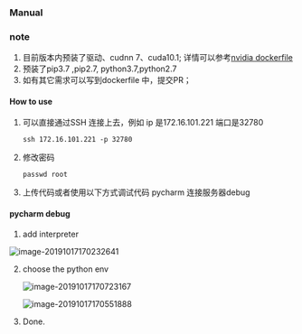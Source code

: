 ### Manual

### note 

1. 目前版本内预装了驱动、cudnn 7、cuda10.1; 详情可以参考[nvidia dockerfile](https://gitlab.com/nvidia/container-images/cuda/blob/master/dist/ubuntu18.04/10.1/devel/cudnn7/Dockerfile)
2. 预装了pip3.7 ,pip2.7, python3.7,python2.7
3. 如有其它需求可以写到dockerfile 中，提交PR；

#### How to use

1. 可以直接通过SSH 连接上去，例如 ip 是172.16.101.221 端口是32780

   ~~~
   ssh 172.16.101.221 -p 32780
   ~~~

2. 修改密码

   ~~~shell
   passwd root
   ~~~

3. 上传代码或者使用以下方式调试代码 pycharm 连接服务器debug 





#### pycharm debug 

1.  add  interpreter 

   ![image-20191017170232641](https://tva1.sinaimg.cn/large/006y8mN6gy1g81b16bdapj31a20u0n0f.jpg)

2. choose the python env

   ![image-20191017170723167](https://tva1.sinaimg.cn/large/006y8mN6gy1g81b67k8ajj31hw0rkdkj.jpg)

   ![image-20191017170551888](https://tva1.sinaimg.cn/large/006y8mN6gy1g81b4njzshj31a20u0q63.jpg)

3. Done.